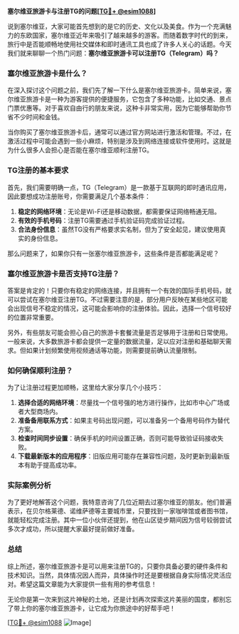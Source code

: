 **塞尔维亚旅游卡与注册TG的问题[[TG💪+ @esim1088](https://t.me/s/esim1088)]**

说到塞尔维亚，大家可能首先想到的是它的历史、文化以及美食。作为一个充满魅力的东欧国家，塞尔维亚近年来吸引了越来越多的游客。而随着数字时代的到来，旅行中是否能顺畅地使用社交媒体和即时通讯工具也成了许多人关心的话题。今天我们就来聊聊一个热门问题：**塞尔维亚旅游卡可以注册TG（Telegram）吗？**

### 塞尔维亚旅游卡是什么？

在深入探讨这个问题之前，我们先了解一下什么是塞尔维亚旅游卡。简单来说，塞尔维亚旅游卡是一种为游客提供的便捷服务，它包含了多种功能，比如交通、景点门票优惠等。对于喜欢自由行的朋友来说，这种卡非常实用，因为它能够帮助你节省不少时间和金钱。

当你购买了塞尔维亚旅游卡后，通常可以通过官方网站进行激活和管理。不过，在激活过程中可能会遇到一些小麻烦，特别是涉及到网络连接或软件使用时。这就是为什么很多人会担心是否能在塞尔维亚顺利注册TG。

### TG注册的基本要求

首先，我们需要明确一点，TG（Telegram）是一款基于互联网的即时通讯应用，因此要想成功注册账号，你需要满足几个基本条件：

1. **稳定的网络环境**：无论是Wi-Fi还是移动数据，都需要保证网络畅通无阻。
2. **有效的手机号码**：注册TG需要通过手机验证码完成验证过程。
3. **合法身份信息**：虽然TG没有严格要求实名制，但为了安全起见，建议使用真实的身份信息。

那么问题来了，如果你只有一张塞尔维亚旅游卡，这些条件是否都能满足呢？

### 塞尔维亚旅游卡是否支持TG注册？

答案是肯定的！只要你有稳定的网络连接，并且拥有一个有效的国际手机号码，就可以尝试在塞尔维亚注册TG。不过需要注意的是，部分用户反映在某些地区可能会出现信号不稳定的情况，这可能会影响你的注册体验。因此，选择一个信号较好的位置非常重要。

另外，有些朋友可能会担心自己的旅游卡套餐流量是否足够用于注册和日常使用。一般来说，大多数旅游卡都会提供一定量的数据流量，足以应对注册和基础聊天需求。但如果计划频繁使用视频通话等功能，则需要提前确认流量限制。

### 如何确保顺利注册？

为了让注册过程更加顺畅，这里给大家分享几个小技巧：

1. **选择合适的网络环境**：尽量找一个信号强的地方进行操作，比如市中心广场或者大型商场内。
2. **准备备用联系方式**：如果主号码出现问题，可以准备另一个备用号码作为替代方案。
3. **检查时间同步设置**：确保手机的时间设置正确，否则可能导致验证码接收失败。
4. **下载最新版本的应用程序**：旧版应用可能存在兼容性问题，及时更新到最新版本有助于提高成功率。

### 实际案例分析

为了更好地解答这个问题，我特意咨询了几位近期去过塞尔维亚的朋友。他们普遍表示，在贝尔格莱德、诺维萨德等主要城市里，只要找到一家咖啡馆或者图书馆，就能轻松完成注册。其中一位小伙伴还提到，他在山区徒步期间因为信号较弱尝试多次才成功，所以提醒大家最好提前做好准备。

### 总结

综上所述，塞尔维亚旅游卡是可以用来注册TG的，只要你具备必要的硬件条件和技术知识。当然，具体情况因人而异，具体操作时还是要根据自身实际情况灵活应对。希望这篇文章能为大家提供一些有用的参考信息！

无论你是第一次来到这片神秘的土地，还是计划再次探索这片美丽的国度，都别忘了带上你的塞尔维亚旅游卡，让它成为你旅途中的好帮手吧！

[[TG💪+ @esim1088](https://t.me/s/esim1088) ![Image](https://i.postimg.cc/4NQfJmqS/Snipaste-2025-05-13-00-14-12.png)]